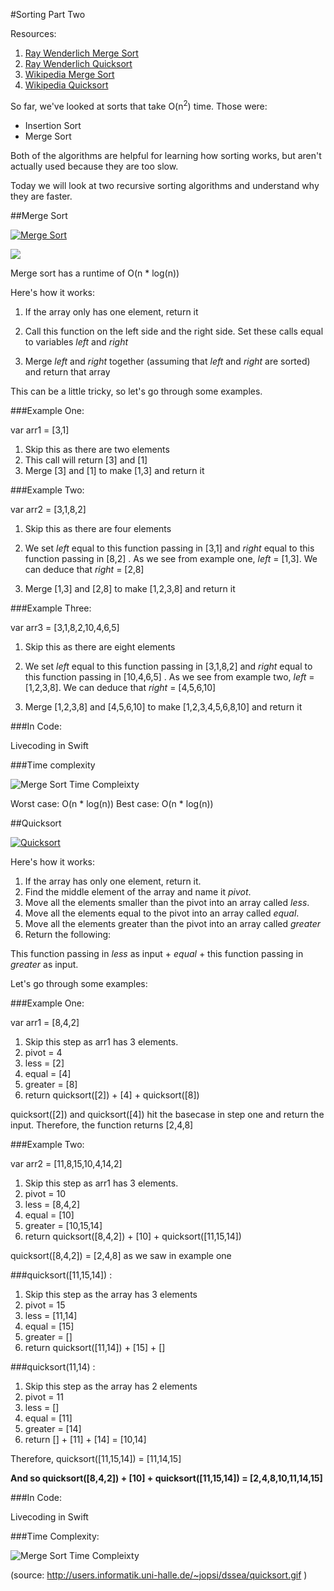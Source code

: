 #Sorting Part Two

Resources:

1. [Ray Wenderlich Merge Sort](https://github.com/raywenderlich/swift-algorithm-club/tree/master/Merge%20Sort)
2. [Ray Wenderlich Quicksort](https://github.com/raywenderlich/swift-algorithm-club/tree/master/Quicksort)
3. [Wikipedia Merge Sort](https://en.wikipedia.org/wiki/Merge_sort)
4. [Wikipedia Quicksort](https://en.wikipedia.org/wiki/Quicksort)



So far, we've looked at sorts that take O(n<sup>2</sup>) time.  Those were:

- Insertion Sort
- Merge Sort

Both of the algorithms are helpful for learning how sorting works, but aren't actually used because they are too slow.

Today we will look at two recursive sorting algorithms and understand why they are faster.

##Merge Sort

[![Merge Sort](http://img.youtube.com/vi/ZRPoEKHXTJg/0.jpg)](https://www.youtube.com/watch?v=ZRPoEKHXTJg)


![](https://upload.wikimedia.org/wikipedia/commons/c/cc/Merge-sort-example-300px.gif)



Merge sort has a runtime of O(n * log(n))

Here's how it works:

1. If the array only has one element, return it
   
2. Call this function on the left side and the right side.  Set these calls equal to variables <i>left</i> and <i>right</i>

3. Merge <i>left</i> and <i>right</i> together (assuming that <i>left</i> and <i>right</i> are sorted) and return that array

This can be a little tricky, so let's go through some examples.

###Example One:

var arr1 = [3,1]

1. Skip this as there are two elements
2. This call will return [3] and [1]
3. Merge [3] and [1] to make [1,3] and return it


###Example Two:

var arr2 = [3,1,8,2]

1. Skip this as there are four elements
2. We set <i>left</i> equal to this function passing in [3,1] and <i>right</i> equal to this function passing in [8,2] .  As we see from example one, <i>left</i> = [1,3].  We can deduce that <i>right</i> = [2,8]

3. Merge [1,3] and [2,8] to make [1,2,3,8] and return it


###Example Three:

var arr3 = [3,1,8,2,10,4,6,5]

1. Skip this as there are eight elements
2. We set <i>left</i> equal to this function passing in [3,1,8,2] and <i>right</i> equal to this function passing in [10,4,6,5] .  As we see from example two, <i>left</i> = [1,2,3,8].  We can deduce that <i>right</i> = [4,5,6,10]

3. Merge [1,2,3,8] and [4,5,6,10] to make [1,2,3,4,5,6,8,10] and return it

###In Code:

Livecoding in Swift


###Time complexity

![Merge Sort Time Compleixty](https://github.com/C4Q/AC-DSA/blob/master/sorting/MergeSortTimeComplexity.png)

Worst case: O(n * log(n))
Best case: O(n * log(n))

##Quicksort

[![Quicksort](http://img.youtube.com/vi/8hEyhs3OV1w/0.jpg)](https://www.youtube.com/watch?v=8hEyhs3OV1w)


Here's how it works:


1. If the array has only one element, return it.
2. Find the middle element of the array and name it <i>pivot</i>.
3. Move all the elements smaller than the pivot into an array called <i>less</i>.
4. Move all the elements equal to the pivot into an array called <i>equal</i>.
5. Move all the elements greater than the pivot into an array called <i>greater</i>
6. Return the following:
 
This function passing in <i>less</i> as input + <i>equal</i> + this function passing in <i>greater</i> as input.

 Let's go through some examples:
 
 ###Example One:
 
 var arr1 = [8,4,2]
 
 1. Skip this step as arr1 has 3 elements.
 2. pivot = 4
 3. less = [2]
 4. equal = [4]
 5. greater = [8]
 6. return quicksort([2]) + [4] + quicksort([8])
 
 quicksort([2]) and quicksort([4]) hit the basecase in step one and return the input.  Therefore, the function returns [2,4,8]
 
 ###Example Two:
 
 var arr2 = [11,8,15,10,4,14,2]
 
  1. Skip this step as arr1 has 3 elements.
  2. pivot = 10
  3. less = [8,4,2]
  4. equal = [10]
  5. greater = [10,15,14]
  6. return quicksort([8,4,2]) + [10] + quicksort([11,15,14])

 quicksort([8,4,2]) = [2,4,8] as we saw in example one
  
  ###quicksort([11,15,14]) :
  
  1. Skip this step as the array has 3 elements
  2. pivot = 15
  3. less = [11,14]
  4. equal = [15]
  5. greater = []
  6. return quicksort([11,14]) + [15] + []
  
  ###quicksort(11,14) :
  
  1. Skip this step as the array has 2 elements
  2. pivot = 11
  3. less = []
  4. equal = [11]
  5. greater = [14]
  6. return [] + [11] + [14] = [10,14]

  Therefore, quicksort([11,15,14]) = [11,14,15]
  
  <b>And so quicksort([8,4,2]) + [10] + quicksort([11,15,14]) = [2,4,8,10,11,14,15]</b>


###In Code:

Livecoding in Swift


###Time Complexity:


![Merge Sort Time Compleixty](http://users.informatik.uni-halle.de/~jopsi/dssea/quicksort.gif)

(source: http://users.informatik.uni-halle.de/~jopsi/dssea/quicksort.gif
)
